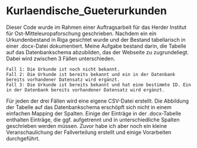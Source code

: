 # Kurlaendische_Gueterurkunden
Dieser Code wurde im Rahmen einer Auftragsarbeit für das Herder Institut für Ost-Mitteleuropaforschung geschrieben.
Nachdem ein ein Urkundenbestand in Riga gesichtet wurde und der Bestand tabellarisch in einer .docx-Datei dokumentiert.
Meine Aufgabe bestand darin, die Tabelle auf das Datenbankschema abzubilden, das der Webseite zu zugrundeliegt. Dabei wird zwischen 3 Fällen unterschieden.

    Fall 1: Die Urkunde ist noch nicht bekannt.
    Fall 2: Die Urkunde ist bereits bekannt und ein in der Datenbank bereits vorhandener Datensatz wird ergänzt.
    Fall 3: Die Urkunde ist bereits bekannt und hat eine bestimmte ID. Ein in der Datenbank bereits vorhandener Datensatz wird ergänzt.

Für jeden der drei Fällen wird eine eigene CSV-Datei erstellt.
Die Abbildung der Tabelle auf das Datenbankschema erschöpft sich nicht in einem einfachen Mapping der Spalten. Einige der Einträge in der .docx-Tabelle enthalten Einträge, die ggf. aufgetrennt und in unterschiedliche Spalten geschrieben werden müssen.
Zuvor habe ich aber noch ein kleine Veranschaulichung der Fallverteilung erstellt und einige Vorarbeiten durchgeführt.
